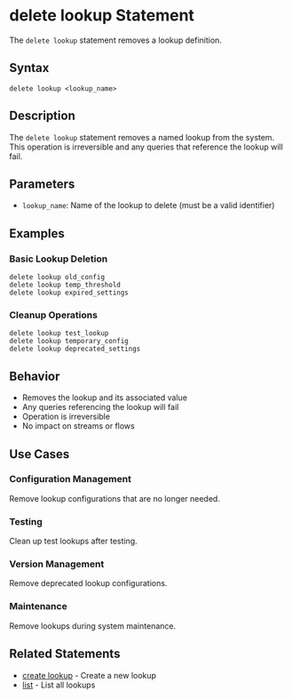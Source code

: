 # delete lookup Statement

The `delete lookup` statement removes a lookup definition.

## Syntax

```jsonjet
delete lookup <lookup_name>
```

## Description

The `delete lookup` statement removes a named lookup from the system. This operation is irreversible and any queries that reference the lookup will fail.

## Parameters

- `lookup_name`: Name of the lookup to delete (must be a valid identifier)

## Examples

### Basic Lookup Deletion

```jsonjet
delete lookup old_config
delete lookup temp_threshold
delete lookup expired_settings
```

### Cleanup Operations

```jsonjet
delete lookup test_lookup
delete lookup temporary_config
delete lookup deprecated_settings
```

## Behavior

- Removes the lookup and its associated value
- Any queries referencing the lookup will fail
- Operation is irreversible
- No impact on streams or flows

## Use Cases

### Configuration Management
Remove lookup configurations that are no longer needed.

### Testing
Clean up test lookups after testing.

### Version Management
Remove deprecated lookup configurations.

### Maintenance
Remove lookups during system maintenance.

## Related Statements

- [create lookup](./create-lookup.md) - Create a new lookup
- [list](./list.md) - List all lookups 